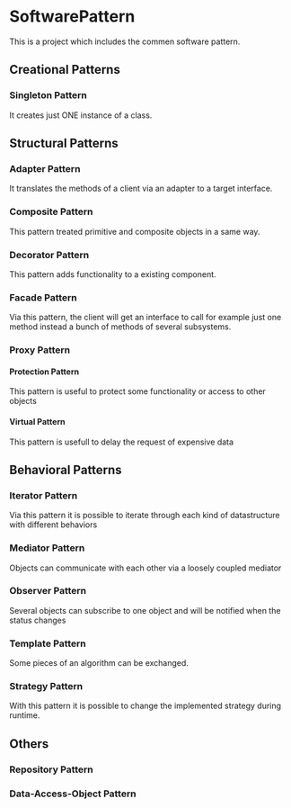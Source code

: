 # SoftwarePattern

This is a project which includes the commen software pattern.

## Creational Patterns

### Singleton Pattern
It creates just ONE instance of a class.

## Structural Patterns

### Adapter Pattern
It translates the methods of a client via an adapter to a target interface.

### Composite Pattern
This pattern treated primitive and composite objects in a same way.

### Decorator Pattern
This pattern adds functionality to a existing component.

### Facade Pattern
Via this pattern, the client will get an interface to call for example just one method instead a bunch of methods of several subsystems.

### Proxy Pattern

#### Protection Pattern
This pattern is useful to protect some functionality or access to other objects

#### Virtual Pattern
This pattern is usefull to delay the request of expensive data

## Behavioral Patterns

### Iterator Pattern
Via this pattern it is possible to iterate through each kind of datastructure with different behaviors

### Mediator Pattern
Objects can communicate with each other via a loosely coupled mediator

### Observer Pattern
Several objects can subscribe to one object and will be notified when the status changes

### Template Pattern
Some pieces of an algorithm can be exchanged.

### Strategy Pattern
With this pattern it is possible to change the implemented strategy during runtime.


## Others

### Repository Pattern
### Data-Access-Object Pattern